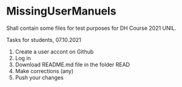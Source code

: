 # MissingUserManuels
Shall contain some files for test purposes for DH Course 2021 UNIL.

Tasks for students, 07.10.2021
1. Create a user accont on Github
2. Log in
3. Download README.md file in the folder READ
4. Make corrections (any)
5. Push your changes
